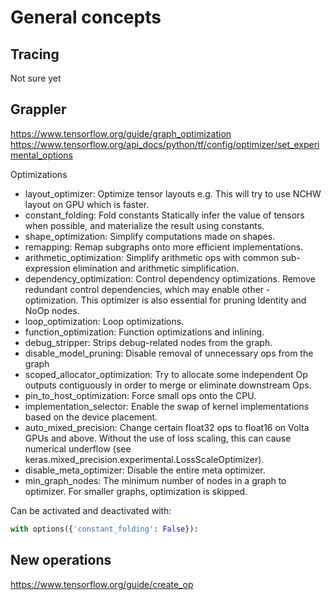 # General concepts

## Tracing

Not sure yet

## Grappler 
https://www.tensorflow.org/guide/graph_optimization
https://www.tensorflow.org/api_docs/python/tf/config/optimizer/set_experimental_options

Optimizations
- layout_optimizer: Optimize tensor layouts e.g. This will try to use NCHW layout on GPU which is faster.
- constant_folding: Fold constants Statically infer the value of tensors when possible, and materialize the result using constants.
- shape_optimization: Simplify computations made on shapes.
- remapping: Remap subgraphs onto more efficient implementations.
- arithmetic_optimization: Simplify arithmetic ops with common sub-expression elimination and arithmetic simplification.
- dependency_optimization: Control dependency optimizations. Remove redundant control dependencies, which may enable other - optimization. This optimizer is also essential for pruning Identity and NoOp nodes.
- loop_optimization: Loop optimizations.
- function_optimization: Function optimizations and inlining.
- debug_stripper: Strips debug-related nodes from the graph.
- disable_model_pruning: Disable removal of unnecessary ops from the graph
- scoped_allocator_optimization: Try to allocate some independent Op outputs contiguously in order to merge or eliminate downstream Ops.
- pin_to_host_optimization: Force small ops onto the CPU.
- implementation_selector: Enable the swap of kernel implementations based on the device placement.
- auto_mixed_precision: Change certain float32 ops to float16 on Volta GPUs and above. Without the use of loss scaling, this can cause numerical underflow (see keras.mixed_precision.experimental.LossScaleOptimizer).
- disable_meta_optimizer: Disable the entire meta optimizer.
- min_graph_nodes: The minimum number of nodes in a graph to optimizer. For smaller graphs, optimization is skipped. 

Can be activated and deactivated with:

```python
with options({'constant_folding': False}):
```

## New operations

https://www.tensorflow.org/guide/create_op
